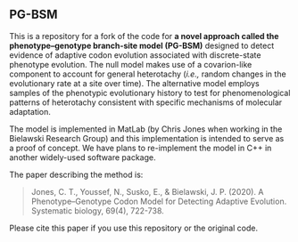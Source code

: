 ## PG-BSM

This is a repository for a fork of the code for **a novel approach called the phenotype–genotype branch-site model (PG-BSM)** designed to detect evidence of adaptive codon evolution associated with discrete-state phenotype evolution. The null model makes use of a covarion-like component to account for general heterotachy (*i.e.,* random changes in the evolutionary rate at a site over time). The alternative model employs samples of the phenotypic evolutionary history to test for phenomenological patterns of heterotachy consistent with specific mechanisms of molecular adaptation. 

The model is implemented in MatLab (by Chris Jones when working in the Bielawski Research Group) and this implementation is intended to serve as a proof of concept. We have plans to re-implement the model in C++ in another widely-used software package.

The paper describing the method is:

>Jones, C. T., Youssef, N., Susko, E., & Bielawski, J. P. (2020). A Phenotype–Genotype Codon Model for Detecting Adaptive Evolution. Systematic biology, 69(4), 722-738.

Please cite this paper if you use this repository or the original code.
